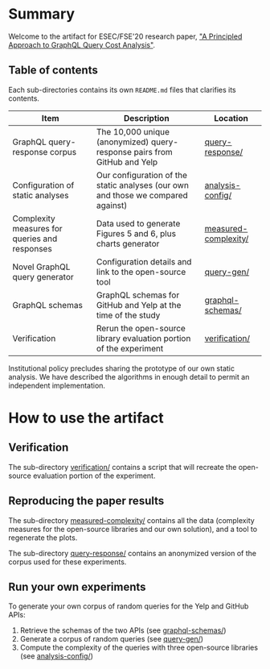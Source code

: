 # Summary

Welcome to the artifact for ESEC/FSE'20 research paper, ["A Principled Approach to GraphQL Query Cost Analysis"](https://github.com/Alan-Cha/fse20/blob/master/submissions/functional/FSE-24/graphql-paper.pdf).

## Table of contents

Each sub-directories contains its own `README.md` files that clarifies its contents.

| Item                                          | Description                                                                                                                             | Location                                     |
| --------------------------------------------- | --------------------------------------------------------------------------------------------------------------------------------------- | -------------------------------------------- |
| GraphQL query-response corpus                 | The 10,000 unique (anonymized) query-response pairs from GitHub and Yelp | [query-response/](query-response/)           |
| Configuration of static analyses              | Our configuration of the static analyses (our own and those we compared against)                                                        | [analysis-config/](analysis-config/)         |
| Complexity measures for queries and responses | Data used to generate Figures 5 and 6, plus charts generator                                                                            | [measured-complexity/](measured-complexity/) |
| Novel GraphQL query generator                 | Configuration details and link to the open-source tool                                                                                  | [query-gen/](query-gen/)                     |
| GraphQL schemas                               | GraphQL schemas for GitHub and Yelp at the time of the study                                                                            | [graphql-schemas/](graphql-schemas/)         |
| Verification                                  | Rerun the open-source library evaluation portion of the experiment                                                                      | [verification/](verification/)               |

Institutional policy precludes sharing the prototype of our own static analysis.
We have described the algorithms in enough detail to permit an independent implementation.

# How to use the artifact

## Verification

The sub-directory [verification/](verification/) contains a script that will recreate the open-source evaluation portion of the experiment.

## Reproducing the paper results

The sub-directory [measured-complexity/](measured-complexity/) contains all the data (complexity measures for the open-source libraries and our own solution), and a tool to regenerate the plots.

The sub-directory [query-response/](query-response/) contains an anonymized version of the corpus used for these experiments.

## Run your own experiments

To generate your own corpus of random queries for the Yelp and GitHub APIs:

1. Retrieve the schemas of the two APIs (see [graphql-schemas/](graphql-schemas/))
2. Generate a corpus of random queries (see [query-gen/](query-gen/))
3. Compute the complexity of the queries with three open-source libraries (see [analysis-config/](analysis-config/))
